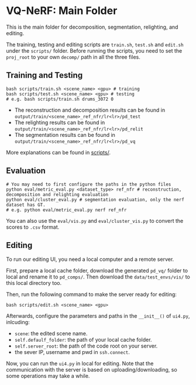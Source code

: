 # VQ-NeRF: Main Folder

This is the main folder for decomposition, segmentation, relighting, and editing.

The training, testing and editing scripts are `train.sh`, `test.sh` and `edit.sh` under the `scripts/` folder. Before running the scripts, you need to set the `proj_root` to your own `decomp/` path in all the three files.


## Training and Testing

```shell
bash scripts/train.sh <scene_name> <gpu> # training
bash scripts/test.sh <scene_name> <gpu> # testing
# e.g. bash scripts/train.sh drums_3072 0
```

- The reconstruction and decomposition results can be found in `output/train/<scene_name>_ref_nfr/lr<lr>/pd_test`
- The relighting results can be found in `output/train/<scene_name>_ref_nfr/lr<lr>/pd_relit`
- The segmentation results can be found in `output/train/<scene_name>_ref_nfr/lr<lr>/pd_vq`

More explanations can be found in [scripts/](https://github.com/JiuTongBro/vqnerf_release/tree/main/decomp/nerfvq_nfr3/scripts).


## Evaluation

```shell
# You may need to first configure the paths in the python files
python eval/metric_eval.py <dataset_type> ref_nfr # reconstruction, decomposition and relighting evaluation
python eval/cluster_eval.py # segmentation evaluation, only the nerf dataset has GT.
# e.g. python eval/metric_eval.py nerf ref_nfr
```

You can also use the `eval/vis.py` and `eval/cluster_vis.py` to convert the scores to `.csv` format.


## Editing

To run our editing UI, you need a local computer and a remote server.

First, prepare a local cache folder, download the generated `pd_vq/` folder to local and rename it to `pd_comps/`. Then download the `data/test_envs/vis/` to this local directory too.

Then, run the following command to make the server ready for editing:

```shell
bash scripts/edit.sh <scene_name> <gpu>
```

Afterwards, configure the parameters and paths in the `__init__()` of `ui4.py`, inlcuding:

- `scene`: the edited scene name.
- `self.defaulf_folder`: the path of your local cache folder.
- `self.server_root`: the path of the code root on your server.
- the sever IP, username and pwd in `ssh.connect`.

Now, you can run the `ui4.py` in local for editing. Note that the communication with the server is based on uploading/downloading, so some operations may take a while.




